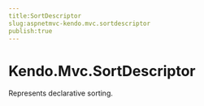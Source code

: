 ```yaml
---
title:SortDescriptor
slug:aspnetmvc-kendo.mvc.sortdescriptor
publish:true
---
```


# Kendo.Mvc.SortDescriptor

Represents declarative sorting.